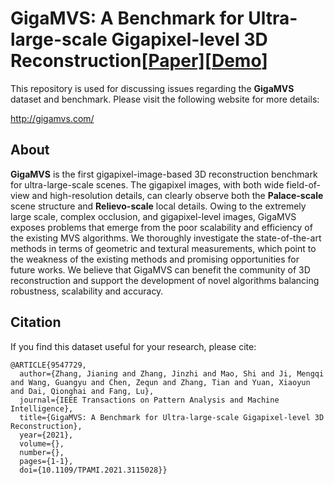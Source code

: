 # GigaMVS: A Benchmark for Ultra-large-scale Gigapixel-level 3D Reconstruction[[Paper]](https://ieeexplore.ieee.org/document/9547729)[[Demo]()]

This repository is used for discussing issues regarding the **GigaMVS** dataset and benchmark. Please visit the following website for more details:

http://gigamvs.com/



## About

**GigaMVS** is the first gigapixel-image-based 3D reconstruction benchmark for ultra-large-scale scenes. The gigapixel images, with both wide field-of-view and high-resolution details, can clearly observe both the **Palace-scale** scene structure and **Relievo-scale** local details. Owing to the extremely large scale, complex occlusion, and gigapixel-level images, GigaMVS exposes problems that emerge from the poor scalability and efficiency of the existing MVS algorithms. We thoroughly investigate the state-of-the-art methods in terms of geometric and textural measurements, which point to the weakness of the existing methods and promising opportunities for future works. We believe that GigaMVS can benefit the community of 3D reconstruction and support the development of novel algorithms balancing robustness, scalability and accuracy.



## Citation

If you find this dataset useful for your research, please cite:

```
@ARTICLE{9547729,
  author={Zhang, Jianing and Zhang, Jinzhi and Mao, Shi and Ji, Mengqi and Wang, Guangyu and Chen, Zequn and Zhang, Tian and Yuan, Xiaoyun and Dai, Qionghai and Fang, Lu},
  journal={IEEE Transactions on Pattern Analysis and Machine Intelligence}, 
  title={GigaMVS: A Benchmark for Ultra-large-scale Gigapixel-level 3D Reconstruction}, 
  year={2021},
  volume={},
  number={},
  pages={1-1},
  doi={10.1109/TPAMI.2021.3115028}}
```

